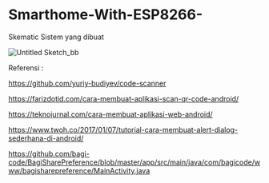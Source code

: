 # Smarthome-With-ESP8266-

Skematic Sistem yang dibuat

![Untitled Sketch_bb](https://user-images.githubusercontent.com/49858542/72533728-339fe700-38a8-11ea-964e-e4299275eec7.jpg)








Referensi :

https://github.com/yuriy-budiyev/code-scanner

https://farizdotid.com/cara-membuat-aplikasi-scan-qr-code-android/

https://teknojurnal.com/cara-membuat-aplikasi-web-android/

https://www.twoh.co/2017/01/07/tutorial-cara-membuat-alert-dialog-sederhana-di-android/

https://github.com/bagi-code/BagiSharePreference/blob/master/app/src/main/java/com/bagicode/www/bagisharepreference/MainActivity.java


